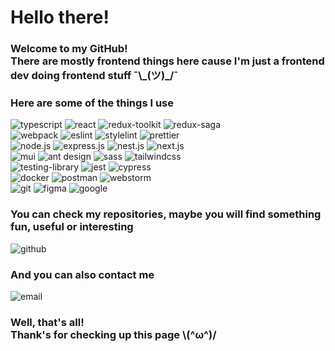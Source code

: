 
# Hello there!

### Welcome to my GitHub! <br />There are mostly frontend things here cause I'm just a frontend dev doing frontend stuff ¯\\\_(ツ)\_/¯

### Here are some of the things I use

<!-- badges are from https://shield.io  -->
<!-- icons are from  https://simpleicons.org/ -->

<a href="https://www.typescriptlang.org/" style="text-decoration:none;">
  <img alt="typescript" src="https://img.shields.io/badge/typescript-474747.svg?&style=for-the-badge&logo=typescript&logoColor=fff&logoWidth=20&labelColor=696969" />
</a>

<a href="https://reactjs.org/" style="text-decoration:none;">
  <img alt="react" src="https://img.shields.io/badge/react-474747.svg?&style=for-the-badge&logo=react&logoColor=fff&logoWidth=20&labelColor=696969" />
</a>

<a href="https://redux.js.org/" style="text-decoration:none;">
  <img alt="redux-toolkit" src="https://img.shields.io/badge/redux_toolkit-474747.svg?&style=for-the-badge&logo=redux&logoColor=fff&logoWidth=20&labelColor=696969" />
</a>

<a href="https://redux-saga.js.org/" style="text-decoration:none;">
  <img alt="redux-saga" src="https://img.shields.io/badge/saga-474747.svg?&style=for-the-badge&logo=redux-saga&logoColor=fff&logoWidth=20&labelColor=696969" />
</a>
  
  <br>
  
<a href="https://webpack.js.org/" style="text-decoration:none;">
  <img alt="webpack" src="https://img.shields.io/badge/webpack-474747.svg?&style=for-the-badge&logo=webpack&logoColor=fff&logoWidth=20&labelColor=696969" />
</a>

<a href="https://eslint.org/" style="text-decoration:none;">
  <img alt="eslint" src="https://img.shields.io/badge/eslint-474747.svg?&style=for-the-badge&logo=eslint&logoColor=fff&logoWidth=20&labelColor=696969" />
</a>

<a href="https://stylelint.io/" style="text-decoration:none;">
  <img alt="stylelint" src="https://img.shields.io/badge/stylelint-474747.svg?&style=for-the-badge&logo=stylelint&logoColor=fff&logoWidth=20&labelColor=696969" />
</a>

<a href="https://prettier.io/" style="text-decoration:none;">
  <img alt="prettier" src="https://img.shields.io/badge/prettier-474747.svg?&style=for-the-badge&logo=prettier&logoColor=fff&logoWidth=20&labelColor=696969" />
</a>

  <br>
  
<a href="https://nodejs.org/en/" style="text-decoration:none;">
  <img alt="node.js" src="https://img.shields.io/badge/node.js-474747.svg?&style=for-the-badge&logo=node.js&logoColor=fff&logoWidth=20&labelColor=696969" />
</a>

<a href="https://expressjs.com/" style="text-decoration:none;">
  <img alt="express.js" src="https://img.shields.io/badge/express.js-474747.svg?&style=for-the-badge&logo=express&logoColor=fff&logoWidth=20&labelColor=696969" />
</a>

<a href="https://nestjs.com/" style="text-decoration:none;">
  <img alt="nest.js" src="https://img.shields.io/badge/nest.js-474747.svg?&style=for-the-badge&logo=nestjs&logoColor=fff&logoWidth=20&labelColor=696969" />
</a>

<a href="https://nextjs.org/" style="text-decoration:none;">
  <img alt="next.js" src="https://img.shields.io/badge/next.js-474747.svg?&style=for-the-badge&logo=next.js&logoColor=fff&logoWidth=20&labelColor=696969" />
</a>

<br>

<a href="https://mui.com/" style="text-decoration:none;">
  <img alt="mui" src="https://img.shields.io/badge/mui-474747.svg?&style=for-the-badge&logo=mui&logoColor=fff&logoWidth=20&labelColor=696969" />
</a>
<a href="https://ant.design/" style="text-decoration:none;">
  <img alt="ant design" src="https://img.shields.io/badge/ant design-474747.svg?&style=for-the-badge&logo=antdesign&logoColor=fff&logoWidth=20&labelColor=696969" />
</a>

<a href="https://sass-lang.com/" style="text-decoration:none;">
  <img alt="sass" src="https://img.shields.io/badge/sass-474747.svg?&style=for-the-badge&logo=sass&logoColor=fff&logoWidth=20&labelColor=696969" />
</a>

<a href="https://tailwindcss.com/" style="text-decoration:none;">
  <img alt="tailwindcss" src="https://img.shields.io/badge/tailwind css-474747.svg?&style=for-the-badge&logo=tailwindcss&logoColor=fff&logoWidth=20&labelColor=696969" />
</a>

<br>

<a href="https://testing-library.com/" style="text-decoration:none;">
  <img alt="testing-library" src="https://img.shields.io/badge/React Testing Library-474747.svg?&style=for-the-badge&logo=testing-library&logoColor=fff&logoWidth=20&labelColor=696969" />
</a>

<a href="https://jestjs.io/" style="text-decoration:none;">
  <img alt="jest" src="https://img.shields.io/badge/jest-474747.svg?&style=for-the-badge&logo=jest&logoColor=fff&logoWidth=20&labelColor=696969" />
</a>

<a href="https://www.cypress.io/" style="text-decoration:none;">
  <img alt="cypress" src="https://img.shields.io/badge/cypress-474747.svg?&style=for-the-badge&logo=cypress&logoColor=fff&logoWidth=20&labelColor=696969" />
</a>

<br>

<a href="https://www.docker.com/" style="text-decoration:none;">
  <img alt="docker" src="https://img.shields.io/badge/docker-474747.svg?&style=for-the-badge&logo=docker&logoColor=fff&logoWidth=20&labelColor=696969" />
</a>

<a href="https://www.postman.com/" style="text-decoration:none;">
  <img alt="postman" src="https://img.shields.io/badge/postman-474747.svg?&style=for-the-badge&logo=postman&logoColor=fff&logoWidth=20&labelColor=696969" />
</a>

<a href="https://www.jetbrains.com/webstorm/" style="text-decoration:none;">
  <img alt="webstorm" src="https://img.shields.io/badge/webstorm-474747.svg?&style=for-the-badge&logo=webstorm&logoColor=fff&logoWidth=20&labelColor=696969" />
</a>

<br>

<a href="https://git-scm.com/" style="text-decoration:none;">
  <img alt="git" src="https://img.shields.io/badge/git-474747.svg?&style=for-the-badge&logo=git&logoColor=fff&logoWidth=20&labelColor=696969" />
</a>


<a href="https://www.figma.com/" style="text-decoration:none;">
  <img alt="figma" src="https://img.shields.io/badge/figma-474747.svg?&style=for-the-badge&logo=figma&logoColor=fff&logoWidth=20&labelColor=696969" />
</a>

<a href="https://www.youtube.com/watch?v=dQw4w9WgXcQ" style="text-decoration:none;">
  <img alt="google" src="https://img.shields.io/badge/google-474747.svg?&style=for-the-badge&logo=google&logoColor=fff&logoWidth=20&labelColor=696969" />
</a>


### You can check my repositories, maybe you will find something fun, useful or interesting
<a href="https://github.com/FairlyTales?tab=repositories" style="text-decoration:none;">
  <img alt="github" src="https://img.shields.io/badge/repositories-474747.svg?&style=for-the-badge&logo=github&logoColor=fff&logoWidth=20&labelColor=696969" />
</a>

### And you can also contact me
<a href="mailto:khnychkin_kirill@tutanota.com" style="text-decoration:none;">
  <img alt="email" src="https://img.shields.io/badge/email-474747.svg?&style=for-the-badge&logo=gmail&logoColor=fff&logoWidth=20&labelColor=696969" />
</a>

### Well, that's all! <br/>Thank's for checking up this page \\(^ω^)/

